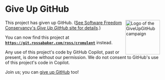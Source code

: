 # Give Up GitHub

<a href="https://GiveUpGitHub.org/"><img src="https://sfconservancy.org/img/GiveUpGitHub.png" alt="Logo of the GiveUpGitHub campaign" align="right" style="width: 8em; height: 8em;" /></a>

This project has given up GitHub.  ([See Software Freedom Conservancy's *Give Up  GitHub* site for details](https://GiveUpGitHub.org).)

You can now find this project at [**`https://git.rossabaker.com/ross/cromulent`**](https://git.rossabaker.com/ross/cromulent) instead.

Any use of this project's code by GitHub Copilot, past or present, is done without our permission.  We do not consent to GitHub's use of this project's code in Copilot.

Join us; you can [give up GitHub](https://GiveUpGitHub.org) too!


